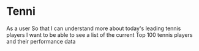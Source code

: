# Tenni

As a user
So that I can understand more about today's leading tennis players
I want to be able to see a list of the current Top 100 tennis players and their performance data
